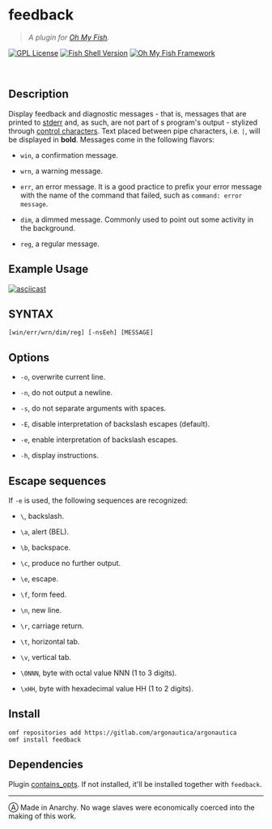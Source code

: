# feedback

> *A plugin for [Oh My Fish](https://www.github.com/oh-my-fish/oh-my-fish).*

[![GPL License](https://img.shields.io/badge/license-GPL-blue.svg?longCache=true&style=flat-square)](/LICENSE)
[![Fish Shell Version](https://img.shields.io/badge/fish-v3.0.1-blue.svg?style=flat-square)](https://fishshell.com)
[![Oh My Fish Framework](https://img.shields.io/badge/Oh%20My%20Fish-Framework-blue.svg?style=flat-square)](https://www.github.com/oh-my-fish/oh-my-fish)

<br/>

## Description

Display feedback and diagnostic messages - that is, messages that are printed to [stderr](https://www.jstorimer.com/blogs/workingwithcode/7766119-when-to-use-stderr-instead-of-stdout) and, as such, are not part of s program's output - stylized through [control characters](https://en.m.wikipedia.org/wiki/Control_character). Text placed between pipe characters, i.e. `|`, will be displayed in **bold**. Messages come in the following flavors:

- `win`, a confirmation message.

- `wrn`, a warning message.

- `err`, an error message. It is a good practice to prefix your error message with the name of the command that failed, such as `command: error message`.

- `dim`, a dimmed message. Commonly used to point out some activity in the background.

- `reg`, a regular message.

## Example Usage

[![asciicast](https://asciinema.org/a/Ce7HtwnyTpd8uchjrch1WmUmJ.png)](https://asciinema.org/a/Ce7HtwnyTpd8uchjrch1WmUmJ)

## SYNTAX

```
[win/err/wrn/dim/reg] [-nsEeh] [MESSAGE]
```

## Options

- `-o`, overwrite current line.

- `-n`, do not output a newline.

- `-s`, do not separate arguments with spaces.

- `-E`, disable interpretation of backslash escapes (default).

- `-e`, enable interpretation of backslash escapes.

- `-h`, display instructions.

## Escape sequences

If `-e` is used, the following sequences are recognized:

- `\`, backslash.

- `\a`, alert (BEL).

- `\b`, backspace.

- `\c`, produce no further output.

- `\e`, escape.

- `\f`, form feed.

- `\n`, new line.

- `\r`, carriage return.

- `\t`, horizontal tab.

- `\v`, vertical tab.

- `\0NNN`, byte with octal value NNN (1 to 3 digits).

- `\xHH`, byte with hexadecimal value HH (1 to 2 digits).

## Install

```fish
omf repositories add https://gitlab.com/argonautica/argonautica 
omf install feedback
```

## Dependencies

Plugin [contains_opts](https://gitlab.com/lusiadas/contains_opts). If not installed, it'll be installed together with `feedback`.

---

Ⓐ Made in Anarchy. No wage slaves were economically coerced into the making of this work.
